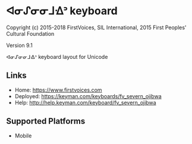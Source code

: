 ᐊᓂᔑᓂᓂᒧᐎᐣ keyboard
======================

Copyright (c) 2015-2018 FirstVoices, SIL International, 2015 First Peoples' Cultural Foundation

Version 9.1

ᐊᓂᔑᓂᓂᒧᐎᐣ keyboard layout for Unicode

Links
-----

 * Home:     <https://www.firstvoices.com>
 * Deployed: <https://keyman.com/keyboards/fv_severn_ojibwa>
 * Help:     <http://help.keyman.com/keyboard/fv_severn_ojibwa>
 
Supported Platforms
-------------------

 * Mobile
